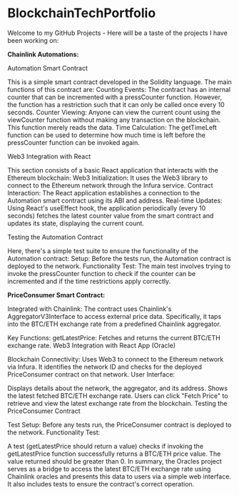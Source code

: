 # BlockchainTechPortfolio

Welcome to my GitHub Projects - Here will be a taste of the projects I have been working on: 

**Chainlink Automations:** 

Automation Smart Contract

This is a simple smart contract developed in the Solidity language. The main functions of this contract are:
Counting Events: The contract has an internal counter that can be incremented with a pressCounter function. 
However, the function has a restriction such that it can only be called once every 10 seconds.
Counter Viewing: Anyone can view the current count using the viewCounter function without making any transaction on the blockchain. This function merely reads the data.
Time Calculation: The getTimeLeft function can be used to determine how much time is left before the pressCounter function can be invoked again.

Web3 Integration with React

This section consists of a basic React application that interacts with the Ethereum blockchain:
Web3 Initialization: It uses the Web3 library to connect to the Ethereum network through the Infura service.
Contract Interaction: The React application establishes a connection to the Automation smart contract using its ABI and address.
Real-time Updates: Using React's useEffect hook, the application periodically (every 10 seconds) fetches the latest counter value from the smart contract and updates its state, displaying the current count.

Testing the Automation Contract

Here, there's a simple test suite to ensure the functionality of the Automation contract:
Setup: Before the tests run, the Automation contract is deployed to the network.
Functionality Test: The main test involves trying to invoke the pressCounter function to check if the counter can be incremented and if the time restrictions apply correctly.

**PriceConsumer Smart Contract:**

Integrated with Chainlink:
The contract uses Chainlink's AggregatorV3Interface to access external price data.
Specifically, it taps into the BTC/ETH exchange rate from a predefined Chainlink aggregator.

Key Functions:
getLatestPrice: Fetches and returns the current BTC/ETH exchange rate.
Web3 Integration with React App (Oracle)

Blockchain Connectivity:
Uses Web3 to connect to the Ethereum network via Infura.
It identifies the network ID and checks for the deployed PriceConsumer contract on that network.
User Interface:

Displays details about the network, the aggregator, and its address.
Shows the latest fetched BTC/ETH exchange rate.
Users can click "Fetch Price" to retrieve and view the latest exchange rate from the blockchain.
Testing the PriceConsumer Contract

Test Setup:
Before any tests run, the PriceConsumer contract is deployed to the network.
Functionality Test:

A test (getLatestPrice should return a value) checks if invoking the getLatestPrice function successfully returns a BTC/ETH price value. The value returned should be greater than 0.
In summary, the Oracles project serves as a bridge to access the latest BTC/ETH exchange rate using Chainlink oracles and presents this data to users via a simple web interface. It also includes tests to ensure the contract's correct operation.



